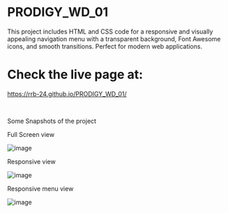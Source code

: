 # PRODIGY_WD_01
This project includes HTML and CSS code for a responsive and visually appealing navigation menu with a transparent background, Font Awesome icons, and smooth transitions. Perfect for modern web applications.

# Check the live page at: 

https://rrb-24.github.io/PRODIGY_WD_01/

<br>



Some Snapshots of the project

Full Screen view

![image](https://github.com/rrb-24/PRODIGY_WD_01/assets/81871812/56e07b04-f119-48f8-abdd-a38fa2f3e97a)


Responsive view

![image](https://github.com/rrb-24/PRODIGY_WD_01/assets/81871812/8d129cf6-c5da-4389-8012-07127621087e)


Responsive menu view

![image](https://github.com/rrb-24/PRODIGY_WD_01/assets/81871812/64bc234a-bd4c-475e-99f6-02037ddea93e)


